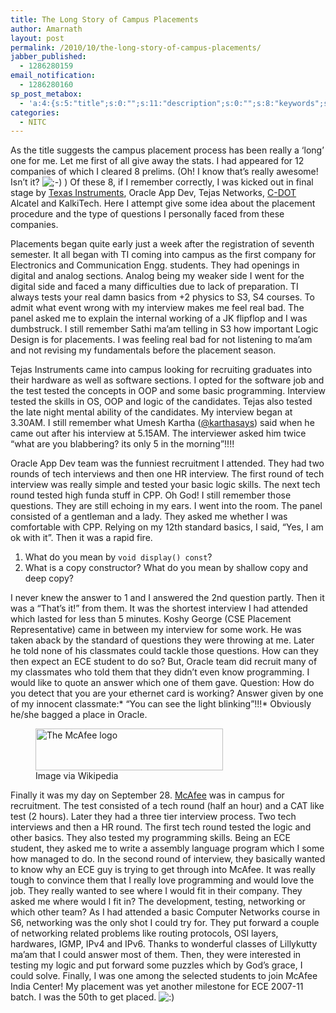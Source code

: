 ```yaml
---
title: The Long Story of Campus Placements
author: Amarnath
layout: post
permalink: /2010/10/the-long-story-of-campus-placements/
jabber_published:
  - 1286280159
email_notification:
  - 1286280160
sp_post_metabox:
  - 'a:4:{s:5:"title";s:0:"";s:11:"description";s:0:"";s:8:"keywords";s:0:"";s:7:"noindex";s:0:"";}'
categories:
  - NITC
---
```

 

<p id="top" />
As the title suggests the campus placement process has been really a &#8216;long&#8217; one for me. Let me first of all give away the stats. I had appeared for 12 companies of which I cleared 8 prelims. (Oh! I know that&#8217;s really awesome! Isn&#8217;t it? 
<img src="http://blog.vaamarnath.co.in/wp-includes/images/smilies/icon_wink.gif" alt=";-)" class="wp-smiley" /> ) Of these 8, if I remember correctly, I was kicked out in final stage by <a class="zem_slink" title="Texas Instruments" rel="wikipedia" href="http://en.wikipedia.org/wiki/Texas_Instruments">Texas Instruments</a>, Oracle App Dev, Tejas Networks, <a class="zem_slink" title="C-DOT" rel="wikipedia" href="http://en.wikipedia.org/wiki/C-DOT">C-DOT</a> Alcatel and KalkiTech. Here I attempt give some idea about the placement procedure and the type of questions I personally faced from these companies.</p> 

Placements began quite early just a week after the registration of seventh semester. It all began with TI coming into campus as the first company for Electronics and Communication Engg. students. They had openings in digital and analog sections. Analog being my weaker side I went for the digital side and faced a many difficulties due to lack of preparation. TI always tests your real damn basics from +2 physics to S3, S4 courses. To admit what event wrong with my interview makes me feel real bad. The panel asked me to explain the internal working of a JK flipflop and I was dumbstruck. I still remember Sathi ma&#8217;am telling in S3 how important Logic Design is for placements. I was feeling real bad for not listening to ma&#8217;am and not revising my fundamentals before the placement season.

Tejas Instruments came into campus looking for recruiting graduates into their hardware as well as software sections. I opted for the software job and the test tested the concepts in OOP and some basic programming. Interview tested the skills in OS, OOP and logic of the candidates. Tejas also tested the late night mental ability of the candidates. My interview began at 3.30AM. I still remember what Umesh Kartha (<a href="https://twitter.com/karthasays" target="_blank">@karthasays</a>) said when he came out after his interview at 5.15AM. The interviewer asked him twice &#8220;what are you blabbering? its only 5 in the morning&#8221;!!!!

Oracle App Dev team was the funniest recruitment I attended. They had two rounds of tech interviews and then one HR interview. The first round of tech interview was really simple and tested your basic logic skills. The next tech round tested high funda stuff in CPP. Oh God! I still remember those questions. They are still echoing in my ears. I went into the room. The panel consisted of a gentleman and a lady. They asked me whether I was comfortable with CPP. Relying on my 12th standard basics, I said, &#8220;Yes, I am ok with it&#8221;. Then it was a rapid fire.

  1. What do you mean by `void display() const`?
  2. What is a copy constructor? What do you mean by shallow copy and deep copy?

I never knew the answer to 1 and I answered the 2nd question partly. Then it was a &#8220;That&#8217;s it!&#8221; from them. It was the shortest interview I had attended which lasted for less than 5 minutes. Koshy George (CSE Placement Representative) came in between my interview for some work. He was taken aback by the standard of questions they were throwing at me. Later he told none of his classmates could tackle those questions. How can they then expect an ECE student to do so? But, Oracle team did recruit many of my classmates who told them that they didn&#8217;t even know programming. I would like to quote an answer which one of them gave. Question: How do you detect that you are your ethernet card is working? Answer given by one of my innocent classmate:* &#8220;You can see the light blinking&#8221;!!!* Obviously he/she bagged a place in Oracle.

<div>
  <div>
    <div class="zemanta-img zemanta-action-dragged">
      <figure class="wp-caption alignright" style="max-width: 300px"><a href="http://en.wikipedia.org/wiki/File:Mcafee_logo.svg"><img title="The McAfee logo" src="http://upload.wikimedia.org/wikipedia/en/thumb/a/ad/Mcafee_logo.svg/300px-Mcafee_logo.svg.png" alt="The McAfee logo" width="300" height="67" /></a><figcaption class="wp-caption-text">Image via Wikipedia</figcaption></figure>
    </div>
  </div>
</div>

Finally it was my day on September 28. <a class="zem_slink" title="McAfee" rel="homepage" href="http://www.mcafee.com/">McAfee</a> was in campus for recruitment. The test consisted of a tech round (half an hour) and a CAT like test (2 hours). Later they had a three tier interview process. Two tech interviews and then a HR round. The first tech round tested the logic and other basics. They also tested my programming skills. Being an ECE student, they asked me to write a assembly language program which I some how managed to do. In the second round of interview, they basically wanted to know why an ECE guy is trying to get through into McAfee. It was really tough to convince them that I really love programming and would love the job. They really wanted to see where I would fit in their company. They asked me where would I fit in? The development, testing, networking or which other team? As I had attended a basic Computer Networks course in S6, networking was the only shot I could try for. They put forward a couple of networking related problems like routing protocols, OSI layers, hardwares, IGMP, IPv4 and IPv6. Thanks to wonderful classes of Lillykutty ma&#8217;am that I could answer most of them. Then, they were interested in testing my logic and put forward some puzzles which by God&#8217;s grace, I could solve. Finally, I was one among the selected students to join McAfee India Center! My placement was yet another milestone for ECE 2007-11 batch. I was the 50th to get placed. <img src="http://blog.vaamarnath.co.in/wp-includes/images/smilies/icon_smile.gif" alt=":)" class="wp-smiley" />
